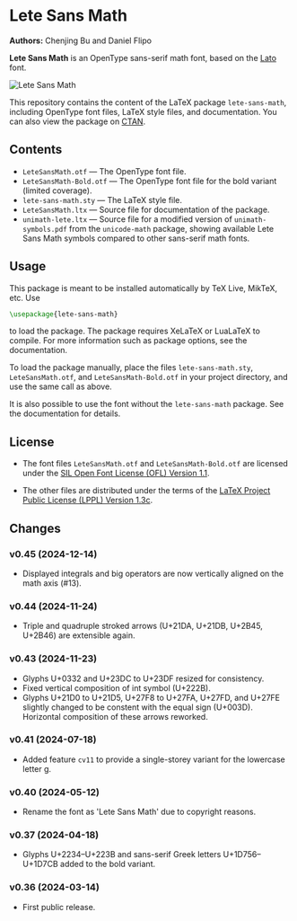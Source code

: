 # Lete Sans Math

**Authors:** Chenjing Bu and Daniel Flipo

**Lete Sans Math** is an OpenType sans-serif math font,
based on the
[Lato](https://github.com/latofonts/lato-source) font.

![Lete Sans Math](https://github.com/abccsss/LeteSansMath/assets/23280392/49a23583-f63c-45ba-83cd-ec4cdfc6d1a1)

This repository contains the content of the LaTeX package `lete-sans-math`,
including OpenType font files, LaTeX style files, and documentation.
You can also view the package on
[CTAN](https://ctan.org/pkg/lete-sans-math).

## Contents

- `LeteSansMath.otf`
  — The OpenType font file.
- `LeteSansMath-Bold.otf`
  — The OpenType font file for the bold variant (limited coverage).
- `lete-sans-math.sty`
  — The LaTeX style file.
- `LeteSansMath.ltx`
  — Source file for documentation of the package.
- `unimath-lete.ltx`
  — Source file for a modified version of `unimath-symbols.pdf`
  from the `unicode-math` package,
  showing available Lete Sans Math symbols compared
  to other sans-serif math fonts.

## Usage

This package is meant to be installed automatically by TeX Live, MikTeX, etc. Use

```latex
\usepackage{lete-sans-math}
```

to load the package.
The package requires XeLaTeX or LuaLaTeX to compile.
For more information such as package options,
see the documentation.

To load the package manually, place the files
`lete-sans-math.sty`, `LeteSansMath.otf`, and `LeteSansMath-Bold.otf`
in your project directory,
and use the same call as above.

It is also possible to use the font without the `lete-sans-math` package.
See the documentation for details.

## License

- The font files `LeteSansMath.otf` and `LeteSansMath-Bold.otf`
  are licensed under the
  [SIL Open Font License (OFL) Version 1.1](http://scripts.sil.org/OFL).

- The other files are distributed under the terms of the
  [LaTeX Project Public License (LPPL) Version 1.3c](https://ctan.org/tex-archive/macros/latex/base/lppl.txt).

## Changes

### v0.45 (2024-12-14)

- Displayed integrals and big operators are now vertically aligned on
  the math axis (#13).

### v0.44 (2024-11-24)

- Triple and quadruple stroked arrows (U+21DA, U+21DB, U+2B45, U+2B46)
  are extensible again.

### v0.43 (2024-11-23)

- Glyphs U+0332 and U+23DC to U+23DF resized for consistency.
- Fixed vertical composition of int symbol (U+222B).
- Glyphs U+21D0 to U+21D5, U+27F8 to U+27FA, U+27FD, and U+27FE
  slightly changed to be constent with the equal sign (U+003D).
  Horizontal composition of these arrows reworked.

### v0.41 (2024-07-18)

- Added feature `cv11` to provide a single-storey variant for the lowercase letter g.

### v0.40 (2024-05-12)

- Rename the font as 'Lete Sans Math' due to copyright reasons.

### v0.37 (2024-04-18)

- Glyphs U+2234–U+223B and sans-serif Greek letters U+1D756–U+1D7CB added to the bold variant.

### v0.36 (2024-03-14)

- First public release.

